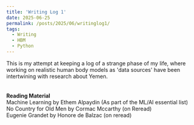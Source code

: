 ```yaml
---
title: 'Writing Log 1'
date: 2025-06-25
permalink: /posts/2025/06/writinglog1/
tags:
  - Writing
  - HBM
  - Python
---
```


This is my attempt at keeping a log of a strange phase of my life, where working on realistic human body models as 'data sources' have been intertwining with research about Yemen.
<br><br><br>
**Reading Material**<br>
Machine Learning by Ethem Alpaydin (As part of the ML/AI essential list)<br>
No Country for Old Men by Cormac Mccarthy (on Reread)<br>
Eugenie Grandet by Honore de Balzac (on reread)<br>

